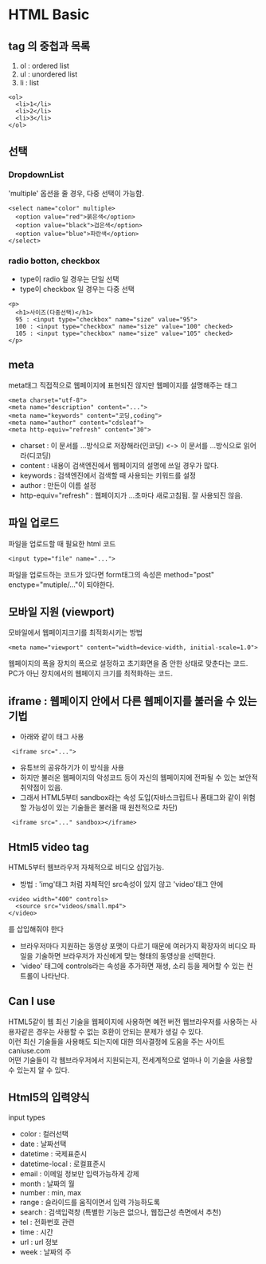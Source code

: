 # HTML Basic

## tag 의 중첩과 목록


1. ol : ordered list  
2. ul : unordered list
3. li : list  

```
<ol>
  <li>1</li>
  <li>2</li>
  <li>3</li>
</ol>

```

## 선택

###  DropdownList
'multiple' 옵션을 줄 경우, 다중 선택이 가능함.
```
<select name="color" multiple>
  <option value="red">붉은색</option>
  <option value="black">검은색</option>
  <option value="blue">파란색</option>
</select>
```

### radio botton, checkbox
 - type이 radio 일 경우는 단일 선택  
 - type이 checkbox 일 경우는 다중 선택

```
<p>
  <h1>사이즈(다중선택)</h1>
  95 : <input type="checkbox" name="size" value="95">
  100 : <input type="checkbox" name="size" value="100" checked>
  105 : <input type="checkbox" name="size" value="105" checked>
</p>
```


## meta

meta태그 직접적으로 웹페이지에 표현되진 않지만 웹페이지를 설명해주는 태그
```
<meta charset="utf-8">
<meta name="description" content="...">
<meta name="keywords" content="코딩,coding">
<meta name="author" content="cdsleaf">
<meta http-equiv="refresh" content="30">
```
 - charset : 이 문서를 ...방식으로 저장해라(인코딩) <-> 이 문서를 ...방식으로 읽어라(디코딩)
 - content : 내용이 검색엔진에서 웹페이지의 설명에 쓰일 경우가 많다.    
 - keywords : 검색엔진에서 검색할 때 사용되는 키워드를 설정
 - author : 만든이 이름 설정
 - http-equiv="refresh" : 웹페이지가 ...초마다 새로고침됨. 잘 사용되진 않음.


## 파일 업로드

파일을 업로드할 때 필요한 html 코드
```
<input type="file" name="...">
```
파일을 업로드하는 코드가 있다면 form태그의 속성은 method="post" enctype="mutiple/..."이 되야한다.

## 모바일 지원 (viewport)

모바일에서 웹페이지크기를 최적화시키는 방법
```
<meta name="viewport" content="width=device-width, initial-scale=1.0">
```
웹페이지의 폭을 장치의 폭으로 설정하고 초기화면을 줌 안한 상태로 맞춘다는 코드.  
PC가 아닌 장치에서의 웹페이지 크기를 최적화하는 코드.

## iframe : 웹페이지 안에서 다른 웹페이지를 불러올 수 있는 기법
 - 아래와 같이 태그 사용
```
 <iframe src="...">
```
 - 유튜브의 공유하기가 이 방식을 사용
 - 하지만 불러온 웹페이지의 악성코드 등이 자신의 웹페이지에 전파될 수 있는 보안적 취약점이 있음.
 - 그래서 HTML5부터 sandbox라는 속성 도입(자바스크립트나 폼태그와 같이 위험할 가능성이 있는 기술들은 불러올 때 원천적으로 차단)
 ```
  <iframe src="..." sandbox></iframe>
 ```

## Html5 video tag

HTML5부터 웹브라우저 자체적으로 비디오 삽입가능.  
- 방법 : 'img'태그 처럼 자체적인 src속성이 있지 않고 'video'태그 안에
```
<video width="400" controls>
  <source src="videos/small.mp4">
</video>
```
를 삽입해줘야 한다
- 브라우저마다 지원하는 동영상 포맷이 다르기 때문에 여러가지 확장자의 비디오 파일을 기술하면 브라우저가 자신에게 맞는 형태의 동영상을 선택한다.
- 'video' 태그에 controls라는 속성을 추가하면 재생, 소리 등을 제어할 수 있는 컨트롤이 나타난다.

## Can I use

HTML5같이 웹 최신 기술을 웹페이지에 사용하면 예전 버전 웹브라우저를 사용하는 사용자같은 경우는 사용할 수 없는 호환이 안되는 문제가 생길 수 있다.  
이런 최신 기술들을 사용해도 되는지에 대한 의사결정에 도움을 주는 사이트 caniuse.com  
어떤 기술들이 각 웹브라우저에서 지원되는지, 전세계적으로 얼마나 이 기술을 사용할 수 있는지 알 수 있다.

## Html5의 입력양식

input types

 - color : 컬러선택
 - date : 날짜선택
 - datetime : 국제표준시
 - datetime-local : 로컬표준시
 - email : 이메일 정보만 입력가능하게 강제
 - month : 날짜의 월
 - number : min, max
 - range : 슬라이드를 움직이면서 입력 가능하도록
 - search : 검색입력창 (특별한 기능은 없으나, 웹접근성 측면에서 추천)
 - tel : 전화번호 관련
 - time : 시간
 - url : url 정보
 - week : 날짜의 주
